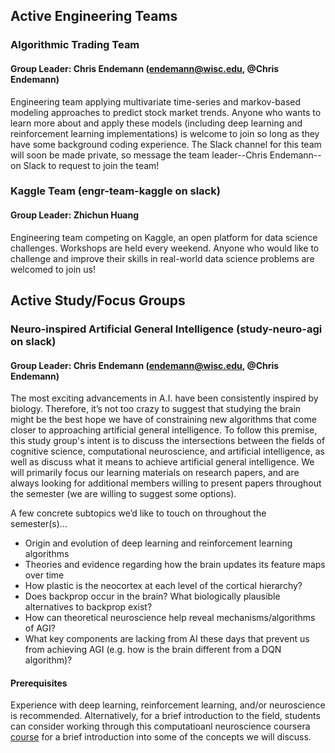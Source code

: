 ## Active Engineering Teams

### Algorithmic Trading Team
#### Group Leader: Chris Endemann (endemann@wisc.edu, @Chris Endemann)
Engineering team applying multivariate time-series and markov-based modeling approaches to predict stock market trends. Anyone who wants to learn more about and apply these models (including deep learning and reinforcement learning implementations) is welcome to join so long as they have some background coding experience. The Slack channel for this team will soon be made private, so message the team leader--Chris Endemann--on Slack to request to join the team!

### Kaggle Team (engr-team-kaggle on slack)
#### Group Leader: Zhichun Huang
Engineering team competing on Kaggle, an open platform for data science challenges. Workshops are held every weekend. Anyone who would like to challenge and improve their skills in real-world data science problems are welcomed to join us!



## Active Study/Focus Groups

### Neuro-inspired Artificial General Intelligence (study-neuro-agi on slack)
#### Group Leader: Chris Endemann (endemann@wisc.edu, @Chris Endemann)
The most exciting advancements in A.I. have been consistently inspired by biology. Therefore, it’s not too crazy to suggest that studying the brain might be the best hope we have of constraining new algorithms that come closer to approaching artificial general intelligence. To follow this premise, this study group's intent is to discuss the intersections between the fields of cognitive science, computational neuroscience, and artificial intelligence, as well as discuss what it means to achieve artificial general intelligence. We will primarily focus our learning materials on research papers, and are always looking for additional members willing to present papers throughout the semester (we are willing to suggest some options).

A few concrete subtopics we’d like to touch on throughout the semester(s)…
- Origin and evolution of deep learning and reinforcement learning algorithms
- Theories and evidence regarding how the brain updates its feature maps over time
- How plastic is the neocortex at each level of the cortical hierarchy?
- Does backprop occur in the brain? What biologically plausible alternatives to backprop exist?
- How can theoretical neuroscience help reveal mechanisms/algorithms of AGI?
- What key components are lacking from AI these days that prevent us from achieving AGI (e.g. how is the brain different from a DQN algorithm)?

#### Prerequisites
Experience with deep learning, reinforcement learning, and/or neuroscience is recommended. Alternatively, for a brief introduction to the field, students can consider working through this computatioanl neuroscience coursera [course](https://www.coursera.org/learn/computational-neuroscience#syllabus) for a brief introduction into some of the concepts we will discuss.
